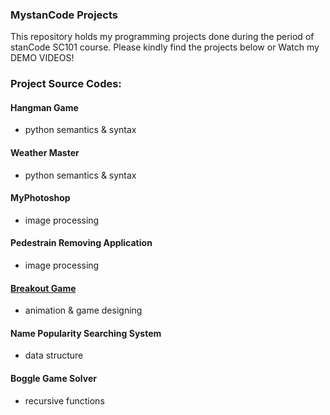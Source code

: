### MystanCode Projects
This repository holds my programming projects done during the period of stanCode SC101 course.
Please kindly find the projects below or
Watch my DEMO VIDEOS!

### Project Source Codes:
#### Hangman Game
- python semantics & syntax
#### Weather Master
- python semantics & syntax
#### MyPhotoshop
- image processing
#### Pedestrain Removing Application
- image processing
#### [Breakout Game](https://github.com/leticiawu/MystanCodeProjects/blob/main/SC101_A2/breakout.py)
- animation & game designing
#### Name Popularity Searching System
- data structure
#### Boggle Game Solver
- recursive functions
